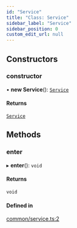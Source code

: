 ```yaml
---
id: "Service"
title: "Class: Service"
sidebar_label: "Service"
sidebar_position: 0
custom_edit_url: null
---
```


## Constructors

### constructor

• **new Service**(): [`Service`](Service.md)

#### Returns

[`Service`](Service.md)

## Methods

### enter

▸ **enter**(): `void`

#### Returns

`void`

#### Defined in

[common/service.ts:2](https://github.com/siposdani87/sui-js/blob/9aff0f0/src/common/service.ts#L2)
